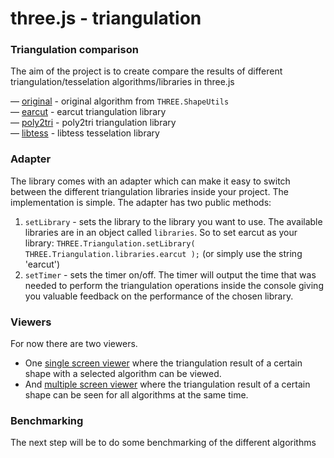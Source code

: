 three.js - triangulation
========

### Triangulation comparison ###

The aim of the project is to create compare the results of different triangulation/tesselation algorithms/libraries in three.js

— [original](https://github.com/mrdoob/three.js/blob/master/src/extras/ShapeUtils.js) - original algorithm from `THREE.ShapeUtils`<br>
— [earcut](https://github.com/mapbox/earcut) - earcut triangulation library<br>
— [poly2tri](https://github.com/r3mi/poly2tri.js) - poly2tri triangulation library<br>
— [libtess](https://github.com/brendankenny/libtess.js/) - libtess tesselation library<br>


### Adapter ###

The library comes with an adapter which can make it easy to switch between the different triangulation libraries inside your project. The implementation is simple.
The adapter has two public methods:

1) `setLibrary` - sets the library to the library you want to use. The available libraries are in an object called `libraries`. So to set earcut as your library: `THREE.Triangulation.setLibrary( THREE.Triangulation.libraries.earcut );` (or  simply use the string 'earcut')
2) `setTimer` - sets the timer on/off. The timer will output the time that was needed to perform the triangulation operations inside the console giving you valuable feedback on the performance of the chosen library.


### Viewers ###

For now there are two viewers.

- One [single screen viewer](https://rawgit.com/Wilt/three.js_triangulation/master/single.html) where the triangulation result of a certain shape with a selected algorithm can be viewed.
- And [multiple screen viewer](https://rawgit.com/Wilt/three.js_triangulation/master/multiple.html) where the triangulation result of a certain shape can be seen for all algorithms at the same time.


### Benchmarking ###

The next step will be to do some benchmarking of the different algorithms
